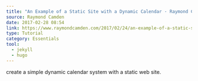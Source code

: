```yaml
---
title: "An Example of a Static Site with a Dynamic Calendar · Raymond Camden"
source: Raymond Camden
date: 2017-02-28 08:54
link: https://www.raymondcamden.com/2017/02/24/an-example-of-a-static-site-with-a-dynamic-calendar
type: Tutorial
category: Essentials
tool:
  - jekyll
  - hugo
---
```

create a simple dynamic calendar system with a static web site. 





